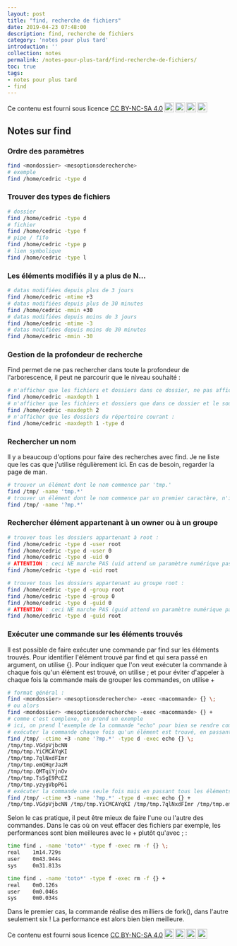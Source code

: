```yaml
---
layout: post
title: "find, recherche de fichiers"
date: 2019-04-23 07:48:00
description: find, recherche de fichiers
category: 'notes pour plus tard'
introduction: ''
collection: notes
permalink: /notes-pour-plus-tard/find-recherche-de-fichiers/
toc: true
tags:
- notes pour plus tard
- find
---
```


Ce contenu est fourni sous licence [CC BY-NC-SA 4.0](https://creativecommons.org/licenses/by-nc-sa/4.0/deed.fr)<img style="height:22px!important;margin-left:3px;vertical-align:text-bottom;" src="https://mirrors.creativecommons.org/presskit/icons/cc.svg?ref=chooser-v1"><img style="height:22px!important;margin-left:3px;vertical-align:text-bottom;" src="https://mirrors.creativecommons.org/presskit/icons/by.svg?ref=chooser-v1"><img style="height:22px!important;margin-left:3px;vertical-align:text-bottom;" src="https://mirrors.creativecommons.org/presskit/icons/nc.svg?ref=chooser-v1"><img style="height:22px!important;margin-left:3px;vertical-align:text-bottom;" src="https://mirrors.creativecommons.org/presskit/icons/sa.svg?ref=chooser-v1">

## Notes sur find

### Ordre des paramètres
``` bash
find <mondossier> <mesoptionsderecherche>
# exemple
find /home/cedric -type d
```

### Trouver des types de fichiers
``` bash
# dossier
find /home/cedric -type d
# fichier
find /home/cedric -type f
# pipe / fifo
find /home/cedric -type p
# lien symbolique
find /home/cedric -type l
```

### Les éléments modifiés il y a plus de N...
``` bash
# datas modifiées depuis plus de 3 jours
find /home/cedric -mtime +3
# datas modifiées depuis plus de 30 minutes
find /home/cedric -mmin +30
# datas modifiées depuis moins de 3 jours
find /home/cedric -mtime -3
# datas modifiées depuis moins de 30 minutes
find /home/cedric -mmin -30
```

### Gestion de la profondeur de recherche
Find permet de ne pas rechercher dans toute la profondeur de l'arborescence, il peut ne parcourir que le niveau souhaité :
``` bash
# n'afficher que les fichiers et dossiers dans ce dossier, ne pas afficher les sous-dossiers :
find /home/cedric -maxdepth 1
# n'afficher que les fichiers et dossiers que dans ce dossier et le sous-dossier de ceux-ci :
find /home/cedric -maxdepth 2
# n'afficher que les dossiers du répertoire courant :
find /home/cedric -maxdepth 1 -type d
```

### Rechercher un nom
Il y a beaucoup d'options pour faire des recherches avec find. Je ne liste que les cas que j'utilise régulièrement ici. En cas de besoin, regarder la page de man.
``` bash
# trouver un élément dont le nom commence par 'tmp.' 
find /tmp/ -name 'tmp.*'
# trouver un élément dont le nom commence par un premier caractère, n'importe lequel, suivi de mp suivi d'un point suivi de n'importe quoi
find /tmp/ -name '?mp.*'
```

### Rechercher élément appartenant à un owner ou à un groupe
``` bash
# trouver tous les dossiers appartenant à root :
find /home/cedric -type d -user root
find /home/cedric -type d -user 0
find /home/cedric -type d -uid 0
# ATTENTION : ceci NE marche PAS (uid attend un paramètre numérique pas le nom de l'utilisateur)
find /home/cedric -type d -uid root

# trouver tous les dossiers appartenant au groupe root :
find /home/cedric -type d -group root
find /home/cedric -type d -group 0
find /home/cedric -type d -guid 0
# ATTENTION : ceci NE marche PAS (guid attend un paramètre numérique pas le nom de l'utilisateur)
find /home/cedric -type d -guid root
```

### Exécuter une commande sur les éléments trouvés
Il est possible de faire exécuter une commande par find sur les éléments trouvés. Pour identifier l'élément trouvé par find et qui sera passé en argument, on utilise {}. Pour indiquer que l'on veut exécuter la commande à chaque fois qu'un élément est trouvé, on utilise \; et pour éviter d'appeler à chaque fois la commande mais de grouper les commandes, on utilise +
``` bash
# format général :
find <mondossier> <mesoptionsderecherche> -exec <macommande> {} \;
# ou alors
find <mondossier> <mesoptionsderecherche> -exec <macommande> {} +
# comme c'est complexe, on prend un exemple
# ici, on prend l'exemple de la commande "echo" pour bien se rendre compte de la différence entre les 2 commandes
# exécuter la commande chaque fois qu'un élément est trouvé, en passant l'élément sur la ligne de commande :
find /tmp/ -ctime +3 -name '?mp.*' -type d -exec echo {} \;
/tmp/tmp.VGdpVjbcNN
/tmp/tmp.YiCMCAYqKI
/tmp/tmp.7qlNxdFImr
/tmp/tmp.emQHqrJazM
/tmp/tmp.QMTqiYjnOv
/tmp/tmp.TsSgE9PcEZ
/tmp/tmp.yzygVbpP61
# exécuter la commande une seule fois mais en passant tous les éléments sur la ligne de commande :
find /tmp/ -ctime +3 -name '?mp.*' -type d -exec echo {} +
/tmp/tmp.VGdpVjbcNN /tmp/tmp.YiCMCAYqKI /tmp/tmp.7qlNxdFImr /tmp/tmp.emQHqrJazM /tmp/tmp.QMTqiYjnOv /tmp/tmp.TsSgE9PcEZ /tmp/tmp.yzygVbpP61
```
Selon le cas pratique, il peut être mieux de faire l'une ou l'autre des commandes. Dans le cas où on veut effacer des fichiers par exemple, les performances sont bien meilleures avec le + plutôt qu'avec \; :
``` bash
time find . -name 'toto*' -type f -exec rm -f {} \;
real    1m14.729s
user    0m43.944s
sys     0m31.813s

time find . -name 'toto*' -type f -exec rm -f {} +
real    0m0.126s
user    0m0.046s
sys     0m0.034s
```
Dans le premier cas, la commande réalise des milliers de fork(), dans l'autre seulement six ! La performance est alors bien bien meilleure.

Ce contenu est fourni sous licence [CC BY-NC-SA 4.0](https://creativecommons.org/licenses/by-nc-sa/4.0/deed.fr)<img style="height:22px!important;margin-left:3px;vertical-align:text-bottom;" src="https://mirrors.creativecommons.org/presskit/icons/cc.svg?ref=chooser-v1"><img style="height:22px!important;margin-left:3px;vertical-align:text-bottom;" src="https://mirrors.creativecommons.org/presskit/icons/by.svg?ref=chooser-v1"><img style="height:22px!important;margin-left:3px;vertical-align:text-bottom;" src="https://mirrors.creativecommons.org/presskit/icons/nc.svg?ref=chooser-v1"><img style="height:22px!important;margin-left:3px;vertical-align:text-bottom;" src="https://mirrors.creativecommons.org/presskit/icons/sa.svg?ref=chooser-v1">
